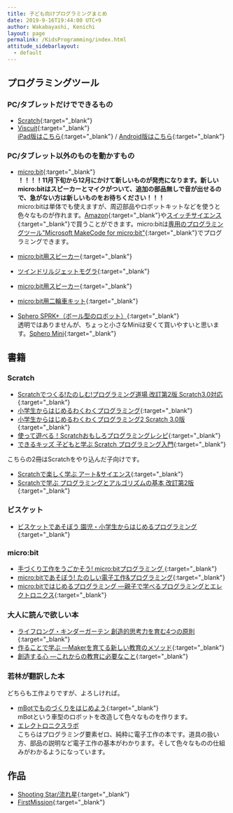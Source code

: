 ```yaml
---
title: 子ども向けプログラミングまとめ
date: 2019-9-16T19:44:00 UTC+9
author: Wakabayashi, Kenichi
layout: page
permalink: /KidsProgramming/index.html
attitude_sidebarlayout:
  - default
---
```


## プログラミングツール
### PC/タブレットだけでできるもの
- [Scratch](https://scratch.mit.edu/){:target="_blank"}
- [Viscuit](https://www.viscuit.com/){:target="_blank"}   
[iPad版はこちら](https://apps.apple.com/jp/app/viscuit/id1081857123){:target="_blank"} / [Android版はこちら](https://play.google.com/store/apps/details?id=air.com.viscuit.viscuit10app&hl=ja){:target="_blank"}

### PC/タブレット以外のものを動かすもの
- [micro:bit](https://www.switch-science.com/catalog/5263/){:target="_blank"}  
__！！！！11月下旬から12月にかけて新しいものが発売になります。新しいmicro:bitはスピーカーとマイクがついて、追加の部品無しで音が出せるので、急がない方は新しいものをお待ちください！！！__  
micro:bitは単体でも使えますが、周辺部品やロボットキットなどを使うと色々なものが作れます。[Amazon](https://amzn.to/2NgPe9K){:target="_blank"}や[スイッチサイエンス](https://www.switch-science.com/catalog/list/728/){:target="_blank"}で買うことができます。micro:bitは[専用のプログラミングツール"Microsoft MakeCode for micro:bit"](https://makecode.microbit.org/){:target="_blank"}でプログラミングできます。

- [micro:bit用スピーカー](https://amzn.to/2NgYeM3){:target="_blank"}
- [ツインドリルジェットモグラ](https://www.switch-science.com/catalog/5481/){:target="_blank"}
- [micro:bit用スピーカー](https://amzn.to/2NgYeM3){:target="_blank"}
- [micro:bit用二輪車キット](https://www.switch-science.com/catalog/5287/){:target="_blank"}
- [Sphero SPRK+（ボール型のロボット）](https://amzn.to/34HVP2x){:target="_blank"}  
透明ではありませんが、ちょっと小さなMiniは安くて買いやすいと思います。[Sphero Mini](https://amzn.to/35xJ1xZ){:target="_blank"}

## 書籍
### Scratch
- [Scratchでつくる!たのしむ!プログラミング道場 改訂第2版 Scratch3.0対応](https://amzn.to/2zgYSjr){:target="_blank"}
- [小学生からはじめるわくわくプログラミング](https://amzn.to/30nNG0C){:target="_blank"}
- [小学生からはじめるわくわくプログラミング2 Scratch 3.0版](https://amzn.to/2ZkRU81){:target="_blank"}
- [使って遊べる！Scratchおもしろプログラミングレシピ](https://amzn.to/2NizvGe){:target="_blank"}
- [できるキッズ 子どもと学ぶ Scratch プログラミング入門](https://amzn.to/2ZgThob){:target="_blank"}

こちらの2冊はScratchをやり込んだ子向けです。

- [Scratchで楽しく学ぶ アート&サイエンス](https://amzn.to/2zdGpVe){:target="_blank"}
- [Scratchで学ぶ プログラミングとアルゴリズムの基本 改訂第2版](https://amzn.to/2Z2xq8y){:target="_blank"}

### ビスケット
- [ビスケットであそぼう 園児・小学生からはじめるプログラミング ](https://amzn.to/2NfZLkK){:target="_blank"}

### micro:bit
- [手づくり工作をうごかそう! micro:bitプログラミング ](https://amzn.to/2NmlNlG){:target="_blank"}
- [micro:bitであそぼう! たのしい電子工作&プログラミング](https://amzn.to/2NitR7b){:target="_blank"}
- [micro:bitではじめるプログラミング ―親子で学べるプログラミングとエレクトロニクス](https://amzn.to/30llhrR){:target="_blank"}

### 大人に読んで欲しい本
- [ライフロング・キンダーガーテン 創造的思考力を育む4つの原則](https://amzn.to/3nnVryA){:target="_blank"}
- [作ることで学ぶ ―Makerを育てる新しい教育のメソッド](https://amzn.to/2H7gJBc){:target="_blank"}
- [創造する心 ―これからの教育に必要なこと](https://amzn.to/32LHFOe){:target="_blank"}

### 若林が翻訳した本
どちらも工作よりですが、よろしければ。
- [mBotでものづくりをはじめよう](https://www.amazon.co.jp/dp/4873118794/){:target="_blank"}  
mBotという車型のロボットを改造して色々なものを作ります。
- [エレクトロニクスラボ](https://www.amazon.co.jp/dp/4873119243/)  
こちらはプログラミング要素ゼロ、純粋に電子工作の本です。道具の扱い方、部品の説明など電子工作の基本がわかります。そして色々なものの仕組みがわかるようになっています。

## 作品
- [Shooting Star/流れ星](https://scratch.mit.edu/projects/288686365/){:target="_blank"}
- [FirstMission](https://scratch.mit.edu/projects/68155398/){:target="_blank"}
